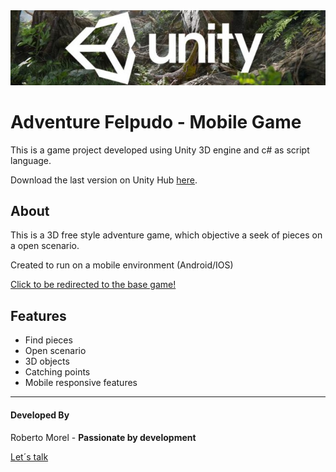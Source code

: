 <img src="https://raw.githubusercontent.com/robertomorel/assets/master/unity.jpeg">

# Adventure Felpudo - Mobile Game
This is a game project developed using Unity 3D engine and c# as script language. 

Download the last version on Unity Hub [here](https://public-cdn.cloud.unity3d.com/hub/prod/UnityHubSetup.exe).

## About
This is a 3D free style adventure game, which objective a seek of pieces on a open scenario.

Created to run on a mobile environment (Android/IOS)

[Click to be redirected to the base game!](https://github.com/robertomorel/AventuraFelpudo)

## Features
- Find pieces 
- Open scenario
- 3D objects 
- Catching points
- Mobile responsive features

---

#### Developed By

Roberto Morel - __Passionate by development__

[Let´s talk](https://www.linkedin.com/in/roberto-morel-6b9065193/)